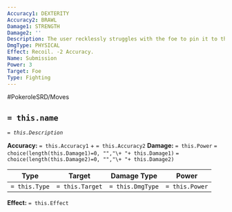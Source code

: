```yaml
---
Accuracy1: DEXTERITY
Accuracy2: BRAWL
Damage1: STRENGTH
Damage2: ''
Description: The user recklessly struggles with the foe to pin it to the ground.
DmgType: PHYSICAL
Effect: Recoil. -2 Accuracy.
Name: Submission
Power: 3
Target: Foe
Type: Fighting
---
```


#PokeroleSRD/Moves

## `= this.name` 
*`= this.Description`*

**Accuracy:** `= this.Accuracy1` + `= this.Accuracy2`
**Damage:** `= this.Power` `= choice(length(this.Damage1)=0, "","\+ "+ this.Damage1)` `= choice(length(this.Damage2)=0, "","\+ "+ this.Damage2)`

| Type          | Target          | Damage Type          | Power          |
| ------------- | --------------- | ---------------- | -------------- |
| `= this.Type` | `= this.Target` | `= this.DmgType` | `= this.Power` | 

**Effect:** `= this.Effect`